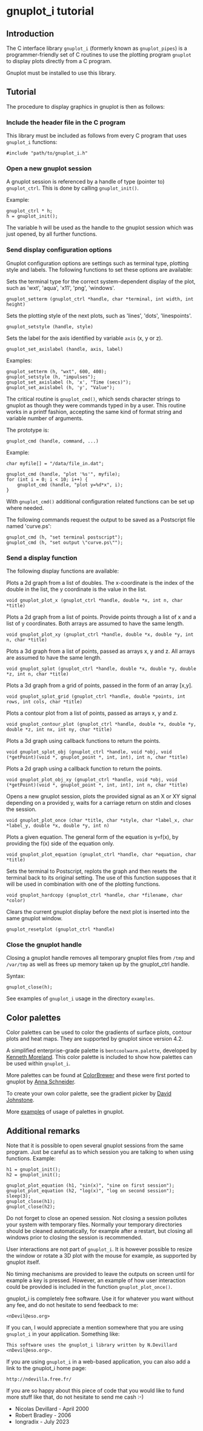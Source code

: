 gnuplot_i tutorial
==================

Introduction
------------

The C interface library `gnuplot_i` (formerly known as `gnuplot_pipes`) is a programmer-friendly set of C routines to use the plotting program `gnuplot` to display plots directly from a C program.

Gnuplot must be installed to use this library.


Tutorial
--------

The procedure to display graphics in gnuplot is then as follows:

### Include the header file in the C program

This library must be included as follows from every C program that uses `gnuplot_i` functions:

    #include "path/to/gnuplot_i.h"


### Open a new gnuplot session

  A gnuplot session is referenced by a handle of type (pointer to) `gnuplot_ctrl`. This is done by calling `gnuplot_init()`.

  Example:

    gnuplot_ctrl * h;
    h = gnuplot_init();

  The variable h will be used as the handle to the gnuplot session which was just opened, by all further functions.


### Send display configuration options

  Gnuplot configuration options are settings such as terminal type, plotting style and labels.
  The following functions to set these options are available:

  Sets the terminal type for the correct system-dependent display of the plot, such as 'wxt', 'aqua', 'x11', 'png', 'windows'.

    gnuplot_setterm (gnuplot_ctrl *handle, char *terminal, int width, int height)

  Sets the plotting style of the next plots, such as 'lines', 'dots', 'linespoints'.

    gnuplot_setstyle (handle, style)

  Sets the label for the axis identified by variable `axis` (x, y or z).

    gnuplot_set_axislabel (handle, axis, label)

  Examples:

    gnuplot_setterm (h, "wxt", 600, 400);
    gnuplot_setstyle (h, "impulses");
    gnuplot_set_axislabel (h, 'x', "Time (secs)");
    gnuplot_set_axislabel (h, 'y', "Value");

  The critical routine is `gnuplot_cmd()`, which sends character strings to gnuplot as though they were commands typed in by a user. This routine works in a printf fashion, accepting the same kind of format string and variable number of arguments.

  The prototype is:

    gnuplot_cmd (handle, command, ...)

  Example:

    char myfile[] = "/data/file_in.dat";
    
    gnuplot_cmd (handle, "plot '%s'", myfile);
    for (int i = 0; i < 10; i++) {
        gnuplot_cmd (handle, "plot y=%d*x", i);
    }

  With `gnuplot_cmd()` additional configuration related functions can be set up where needed.

  The following commands request the output to be saved as a Postscript file named 'curve.ps':

    gnuplot_cmd (h, "set terminal postscript");
    gnuplot_cmd (h, "set output \"curve.ps\"");


### Send a display function

  The following display functions are available:

  Plots a 2d graph from a list of doubles. The x-coordinate is the index of the double in the list, the y coordinate is the value in the list.

    void gnuplot_plot_x (gnuplot_ctrl *handle, double *x, int n, char *title)

  Plots a 2d graph from a list of points. Provide points through a list of x and a list of y coordinates. Both arrays are assumed to have the same length.

    void gnuplot_plot_xy (gnuplot_ctrl *handle, double *x, double *y, int n, char *title)

  Plots a 3d graph from a list of points, passed as arrays x, y and z. All arrays are assumed to have the same length.

    void gnuplot_splot (gnuplot_ctrl *handle, double *x, double *y, double *z, int n, char *title)

  Plots a 3d graph from a grid of points, passed in the form of an array [x,y].

    void gnuplot_splot_grid (gnuplot_ctrl *handle, double *points, int rows, int cols, char *title)

  Plots a contour plot from a list of points, passed as arrays x, y and z.

    void gnuplot_contour_plot (gnuplot_ctrl *handle, double *x, double *y, double *z, int nx, int ny, char *title)

  Plots a 3d graph using callback functions to return the points.

    void gnuplot_splot_obj (gnuplot_ctrl *handle, void *obj, void (*getPoint)(void *, gnuplot_point *, int, int), int n, char *title)

  Plots a 2d graph using a callback function to return the points.

    void gnuplot_plot_obj_xy (gnuplot_ctrl *handle, void *obj, void (*getPoint)(void *, gnuplot_point *, int, int), int n, char *title)

  Opens a new gnuplot session, plots the provided signal as an X or XY signal depending on a provided y, waits for a carriage return on stdin and closes the session.

    void gnuplot_plot_once (char *title, char *style, char *label_x, char *label_y, double *x, double *y, int n)

  Plots a given equation. The general form of the equation is y=f(x), by providing the f(x) side of the equation only.

    void gnuplot_plot_equation (gnuplot_ctrl *handle, char *equation, char *title)

  Sets the terminal to Postscript, replots the graph and then resets the terminal back to its original setting. The use of this function supposes that it will be used in combination with one of the plotting functions.

    void gnuplot_hardcopy (gnuplot_ctrl *handle, char *filename, char *color)

  Clears the current gnuplot display before the next plot is inserted into the same gnuplot window.

    gnuplot_resetplot (gnuplot_ctrl *handle)


### Close the gnuplot handle

  Closing a gnuplot handle removes all temporary gnuplot files from `/tmp` and `/var/tmp` as well as frees up memory taken up by the gnuplot_ctrl handle.

  Syntax:

    gnuplot_close(h);


See examples of `gnuplot_i` usage in the directory `examples`.


Color palettes
--------------

Color palettes can be used to color the gradients of surface plots, contour plots and heat maps.
They are supported by gnuplot since version 4.2.

A simplified enterprise-grade palette is `bentcoolwarm.palette`, developed by [Kenneth Moreland](https://www.kennethmoreland.com/color-maps/). 
This color palette is included to show how palettes can be used within `gnuplot_i`.

More palettes can be found at [ColorBrewer](http://colorbrewer2.org/) and these were
first ported to gnuplot by [Anna Schneider](https://github.com/aschn/gnuplot-colorbrewer).

To create your own color palette, see the gradient picker by [David Johnstone](https://davidjohnstone.net/lch-lab-colour-gradient-picker).

More [examples](http://www.gnuplotting.org/tag/palette/) of usage of palettes in gnuplot.


Additional remarks
------------------

Note that it is possible to open several gnuplot sessions from the same program. Just be careful as to which session you are talking to when using functions. Example:

    h1 = gnuplot_init();
    h2 = gnuplot_init();

    gnuplot_plot_equation (h1, "sin(x)", "sine on first session");
    gnuplot_plot_equation (h2, "log(x)", "log on second session");
    sleep(3);
    gnuplot_close(h1);
    gnuplot_close(h2);

Do not forget to close an opened session. Not closing a session pollutes your system with temporary files. Normally your temporary directories should be cleaned automatically, for example after a restart, but closing all windows prior to closing the session is recommended.

User interactions are not part of `gnuplot_i`. It is however possible to resize the window or rotate a 3D plot with the mouse for example, as supported by gnuplot itself.

No timing mechanisms are provided to leave the outputs on screen until for example a key is pressed. However, an example of how user interaction could be provided is included in the function `gnuplot_plot_once()`.

gnuplot_i is completely free software. Use it for whatever you want without any fee, and do not hesitate to send feedback to me:

    <nDevil@eso.org>

If you can, I would appreciate a mention somewhere that you are using `gnuplot_i` in your application. Something like:

    This software uses the gnuplot_i library written by N.Devillard <nDevil@eso.org>.

If you are using `gnuplot_i` in a web-based application, you can also add a link to the gnuplot_i home page:

    http://ndevilla.free.fr/

If you are so happy about this piece of code that you would like to fund more stuff like that, do not hesitate to send me cash :-)


* Nicolas Devillard - April 2000
* Robert Bradley - 2006
* longradix - July 2023
